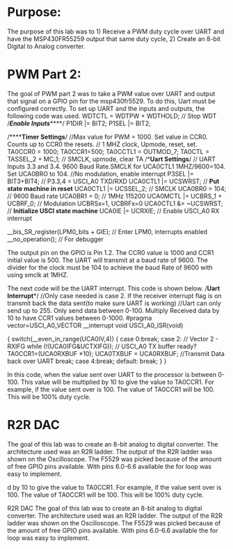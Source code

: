 # Purpose:
The purpose of this lab was to 1) Receive a PWM duty cycle over UART and have the MSP430FR55259 output that same duty cycle, 2) Create an 8-bit Digital to Analog converter.

# PWM Part 2:

The goal of PWM part 2 was to take a PWM value over UART and output that signal on a GPIO pin for the msp430fr5529. To do this, Uart must be configured correctly. To set up UART and the inputs and outputs, the following code was used. 
 WDTCTL = WDTPW + WDTHOLD;                 // Stop WDT
/*******************Enable Inputs***********************/
  P1DIR |= BIT2;
  P1SEL |= BIT2;

 /**********************Timer Settings******************/
 //Max value for PWM = 1000. Set value in CCR0. Counts up to CCR0 the resets.
 // 1 MHZ clock, Upmode, reset, set.
  TA0CCR0 = 1000;
  TA0CCR1=500;
  TA0CCTL1 = OUTMOD_7;
  TA0CTL = TASSEL_2 + MC_1;         // SMCLK, upmode, clear TA
/***********************Uart Settings**********************/
 // UART Inputs 3.3 and 3.4. 9600 Baud Rate.SMCLK for UCA0CTL1 1MHZ/9600=104. Set UCA0BRO to 104.
  //No modulation, enable interrupt
  P3SEL |= BIT3+BIT4;                       // P3.3,4 = USCI_A0 TXD/RXD
  UCA0CTL1 |= UCSWRST;                      // **Put state machine in reset**
  UCA0CTL1 |= UCSSEL_2;                     // SMCLK
  UCA0BR0 = 104;                              // 9600 Baud rate
  UCA0BR1 = 0;                              // 1MHz 115200
  UCA0MCTL |= UCBRS_1 + UCBRF_0;            // Modulation UCBRSx=1, UCBRFx=0
  UCA0CTL1 &= ~UCSWRST;                     // **Initialize USCI state machine**
  UCA0IE |= UCRXIE;                         // Enable USCI_A0 RX interrupt




  __bis_SR_register(LPM0_bits + GIE);       // Enter LPM0, interrupts enabled
  __no_operation();   // For debugger


The output pin on the GPIO is Pin 1.2. The CCR0 value is 1000 and CCR1 initial value is 500.  The UART will transmit at a baud rate of 9600.  The divider for the clock must be 104 to achieve the baud Rate of 9600 with using smclk at 1MHZ.

The next code will be the UART interrupt. This code is shown below.
/********************Uart Interrupt*********************/
//Only case needed is case 2. If the receiver interrupt flag is on transmit back the data sent(to make sure UART is working)
//Uart can only send up to 255. Only send data between 0-100. Multiply Received data by 10 to have CCR1 values between 0-1000.
#pragma vector=USCI_A0_VECTOR
__interrupt void USCI_A0_ISR(void)

{
  switch(__even_in_range(UCA0IV,4))
  {
  case 0:break;
  case 2:                                   // Vector 2 - RXIFG
    while (!(UCA0IFG&UCTXIFG));                // USCI_A0 TX buffer ready?
    TA0CCR1=(UCA0RXBUF *10);
    UCA0TXBUF = UCA0RXBUF;                  //Transmit Data back over UART
    break;
  case 4:break;
  default: break;
  }
}

In this code, when the value sent over UART to the processor is between 0-100. This value will be multiplied by 10 to give the value to TA0CCR1. For example, if the value sent over is 100. The value of TA0CCR1 will be 100. This will be 100% duty cycle.

# R2R DAC
The goal of this lab was to create an 8-bit analog to digital converter. The architecture used was an R2R ladder. The output of the R2R ladder was shown on the Oscilloscope. The F5529 was picked because of the amount of free GPIO pins available. With pins 6.0-6.6 available the for loop was easy to implement.


d by 10 to give the value to TA0CCR1. For example, if the value sent over is 100. The value of TA0CCR1 will be 100. This will be 100% duty cycle.

R2R DAC
The goal of this lab was to create an 8-bit analog to digital converter. The architecture used was an R2R ladder. The output of the R2R ladder was shown on the Oscilloscope. The F5529 was picked because of the amount of free GPIO pins available. With pins 6.0-6.6 available the for loop was easy to implement.

